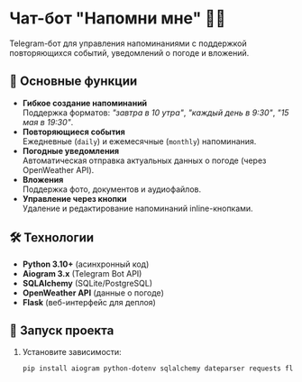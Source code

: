 # Чат-бот "Напомни мне" 🤖⏰

Telegram-бот для управления напоминаниями с поддержкой повторяющихся событий, уведомлений о погоде и вложений.

## 📌 Основные функции
- **Гибкое создание напоминаний**  
  Поддержка форматов: _"завтра в 10 утра"_, _"каждый день в 9:30"_, _"15 мая в 19:30"_.
- **Повторяющиеся события**  
  Ежедневные (`daily`) и ежемесячные (`monthly`) напоминания.
- **Погодные уведомления**  
  Автоматическая отправка актуальных данных о погоде (через OpenWeather API).
- **Вложения**  
  Поддержка фото, документов и аудиофайлов.
- **Управление через кнопки**  
  Удаление и редактирование напоминаний inline-кнопками.

## 🛠 Технологии
- **Python 3.10+** (асинхронный код)
- **Aiogram 3.x** (Telegram Bot API)
- **SQLAlchemy** (SQLite/PostgreSQL)
- **OpenWeather API** (данные о погоде)
- **Flask** (веб-интерфейс для деплоя)

## 🚀 Запуск проекта
1. Установите зависимости:
   ```bash
   pip install aiogram python-dotenv sqlalchemy dateparser requests flask
